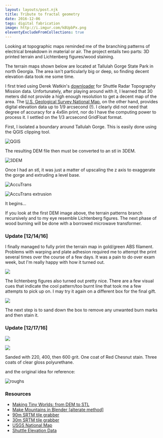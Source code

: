 ```yaml
---
layout: layouts/post.njk
title: Tribute to fractal geometry
date: 2016-12-06
tags: digital fabrication
image: http://i.imgur.com/k8UpbPx.png
eleventyExcludeFromCollections: true
---
```


Looking at topographic maps reminded me of the branching patterns of electrical breakdown in material or air. The project entails two parts: 3D printed terrain and Lichtenberg figures/wood staining.

The terrain maps shown below are located at Tallulah Gorge State Park in north Georgia. The area isn't particularly big or deep, so finding decent elevation data took me some time.

I first tried using Derek Watkin's [downloader](http://dwtkns.com/srtm30m/) for Shuttle Radar Topography Mission data. Unfortunately, after playing around with it, I learned that 30 meters did not provide a high enough resolution to get a decent map of the area. The [U.S. Geological Survey National Map](https://viewer.nationalmap.gov/basic/), on the other hand, provides digital elevation data up to 1/9 arcsecond (!). I clearly did not need that degree of accuracy for a 4x6in print, nor do I have the computing power to process it. I settled on the 1/3 arcsecond GridFloat format.

First, I isolated a boundary around Tallulah Gorge. This is easily done using the QGIS clipping tool.

![QGIS](http://i.imgur.com/H4jcGdA.jpg)

The resulting DEM file then must be converted to an stl in 3DEM.

![3DEM](http://i.imgur.com/idhWiaB.jpg)

Once I had an stl, it was just a matter of upscaling the z axis to exaggerate the gorge and extruding a level base.

![AccuTrans](http://i.imgur.com/U1oQDes.png)

![AccuTrans extrusion](http://i.imgur.com/k8UpbPx.png)

It begins...

If you look at the first DEM image above, the terrain patterns branch recursively and to my eye resemble Lichtenberg figures. The next phase of wood burning will be done with a borrowed microwave transformer.

### Update [12/14/16]

I finally managed to fully print the terrain map in gold/green ABS filament. Problems with warping and plate adhesion required me to attempt the print several times over the course of a few days. It was a pain to do over exam week, but I'm really happy with how it turned out.

![](https://media.giphy.com/media/L18GL7D1GxUfNQ7au0/giphy.gif)

The lichtenberg figures also turned out pretty nice. There are a few visual cues that indicate the cool pattern/too burnt line that took me a few attempts to pick up on. I may try it again on a different box for the final gift.

![](http://i.imgur.com/wHX9aM3.jpg)

The next step is to sand down the box to remove any unwanted burn marks and then stain it.

### Update [12/17/16]

![](http://i.imgur.com/dcIL6ad.jpg)

![](http://i.imgur.com/QtwY3wi.jpg)

Sanded with 220, 400, then 600 grit. One coat of Red Chesnut stain. Three coats of clear gloss polyurethane.

and the original idea for reference:

![roughs](https://i.imgur.com/j82GYJQ.jpg)

### Resources

* [Making Tiny Worlds: from DEM to STL](http://www.the3dprintedfuture.com/shapespeare/)
* [Make Mountains in Blender [alterate method]](http://johnflower.org/tutorial/make-mountains-blender-height-maps)
* [90m SRTM tile grabber](http://dwtkns.com/srtm/)
* [30m SRTM tile grabber](http://dwtkns.com/srtm30m/)
* [USGS National Map](https://viewer.nationalmap.gov/basic/)
* [Shuttle Elevation Data](http://www2.jpl.nasa.gov/srtm/)
